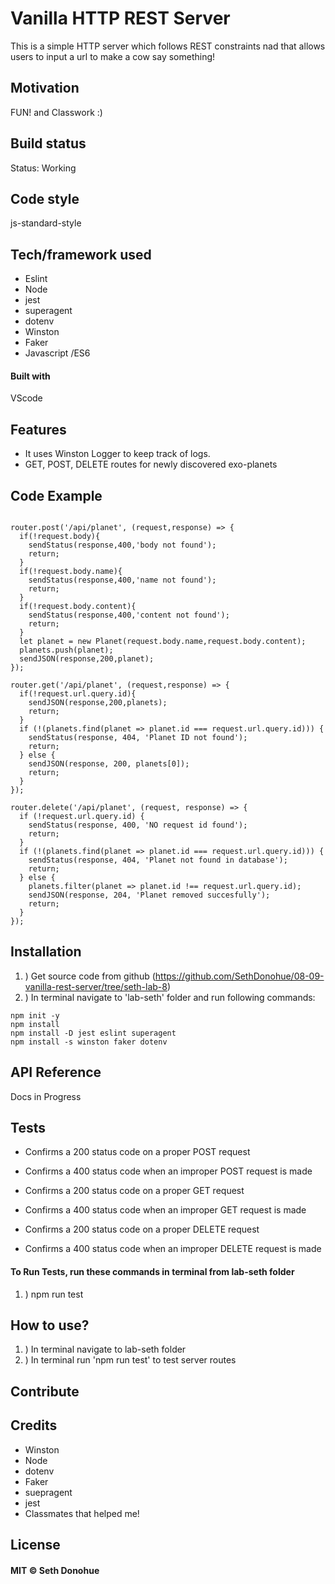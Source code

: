 # Vanilla HTTP REST Server

This is a simple HTTP server which follows REST constraints nad that allows users to input a url to make a cow say something!

## Motivation

FUN! and Classwork :)

## Build status

<!-- Build status of continus integration i.e. travis, appveyor etc. Ex.  -->
Status: Working


## Code style

js-standard-style

<!-- ## Screenshots

![Chat Room Example](https://raw.githubusercontent.com/SethDonohue/06-tcp-server/seth-lab/lab-seth/img/TCP-Chat-Server.png) -->

## Tech/framework used
- Eslint
- Node
- jest
- superagent
- dotenv
- Winston
- Faker
- Javascript /ES6


#### Built with

VScode

## Features

- It uses Winston Logger to keep track of logs.
- GET, POST, DELETE routes for newly discovered exo-planets

## Code Example
```

router.post('/api/planet', (request,response) => {
  if(!request.body){
    sendStatus(response,400,'body not found');
    return;
  }
  if(!request.body.name){
    sendStatus(response,400,'name not found');
    return;
  }
  if(!request.body.content){
    sendStatus(response,400,'content not found');
    return;
  }
  let planet = new Planet(request.body.name,request.body.content);
  planets.push(planet);
  sendJSON(response,200,planet);
});

router.get('/api/planet', (request,response) => {
  if(!request.url.query.id){
    sendJSON(response,200,planets);
    return;
  }
  if (!(planets.find(planet => planet.id === request.url.query.id))) {
    sendStatus(response, 404, 'Planet ID not found');
    return;
  } else {
    sendJSON(response, 200, planets[0]);
    return;
  }
});

router.delete('/api/planet', (request, response) => {
  if (!request.url.query.id) {
    sendStatus(response, 400, 'NO request id found');
    return;
  }
  if (!(planets.find(planet => planet.id === request.url.query.id))) {
    sendStatus(response, 404, 'Planet not found in database');
    return;
  } else {
    planets.filter(planet => planet.id !== request.url.query.id);
    sendJSON(response, 204, 'Planet removed succesfully');
    return;
  }
});

```

## Installation
1. ) Get source code from github (https://github.com/SethDonohue/08-09-vanilla-rest-server/tree/seth-lab-8)
2. ) In terminal navigate to 'lab-seth' folder and run following commands:
```
npm init -y
npm install
npm install -D jest eslint superagent
npm install -s winston faker dotenv
```

<!-- Provide step by step series of examples and explanations about how to get a development env running. -->

## API Reference

Docs in Progress

## Tests

- Confirms a 200 status code on a proper POST request
- Confirms a 400 status code when an improper POST request is made

- Confirms a 200 status code on a proper GET request
- Confirms a 400 status code when an improper GET request is made

- Confirms a 200 status code on a proper DELETE request
- Confirms a 400 status code when an improper DELETE request is made

#### To Run Tests, run these commands in terminal from lab-seth folder

1. ) npm run test

## How to use?

1. ) In terminal navigate to lab-seth folder
2. ) In terminal run 'npm run test' to test server routes
<!-- If people like your project they’ll want to learn how they can use it. To do so include step by step guide to use your project. -->

## Contribute

<!-- Let people know how they can contribute into your project. A contributing guideline will be a big plus. -->

## Credits

- Winston
- Node
- dotenv
- Faker
- suepragent
- jest
- Classmates that helped me!
<!-- Give proper credits. This could be a link to any repo which inspired you to build this project, any blogposts or links to people who contrbuted in this project.

Anything else that seems useful -->

## License

#### MIT © Seth Donohue